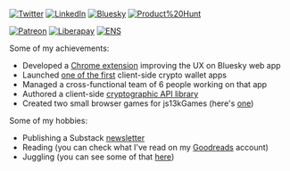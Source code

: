 [![Twitter](https://img.shields.io/badge/Twitter-2.5k-blue)](https://twitter.com/blisstweeting)
[![LinkedIn](https://img.shields.io/badge/LinkedIn-1k-blue)](https://www.linkedin.com/in/xenohunter)
[![Bluesky](https://img.shields.io/badge/Bluesky-527-blue)](https://bsky.app/profile/blisstweeting.xyz)
[![Product%20Hunt](https://img.shields.io/badge/Product%20Hunt-Maker-blue)](https://www.producthunt.com/@blisstweeting)

[![Patreon](https://img.shields.io/badge/Patreon-4-yellow)](https://www.patreon.com/architectofthought)
[![Liberapay](https://img.shields.io/liberapay/patrons/blisstweeting?label=Liberapay)](https://liberapay.com/blisstweeting)
[![ENS](https://img.shields.io/badge/ENS-blisstweeting.eth-yellow)](https://etherscan.io/address/0x567ccDD062Ec253293B2A3C0459A86c00CdDfDbe)

Some of my achievements:
- Developed a [Chrome extension](https://github.com/xenohunter/bluesky-overhaul) improving the UX on Bluesky web app
- Launched [one of the first](https://waves.exchange/) client-side crypto wallet apps
- Managed a cross-functional team of 6 people working on that app
- Authored a client-side [cryptographic API library](https://www.npmjs.com/package/waves-api?activeTab=code)
- Created two small browser games for js13kGames (here's [one](https://js13kgames.com/entries/glitch-rabbit))

Some of my hobbies:
- Publishing a Substack [newsletter](https://unstableorbits.substack.com/)
- Reading (you can check what I've read on my [Goodreads](https://www.goodreads.com/user/show/46199633-phil-filippak) account)
- Juggling (you can see some of that [here](https://twitter.com/blisstweeting/status/1690370749238853632))
